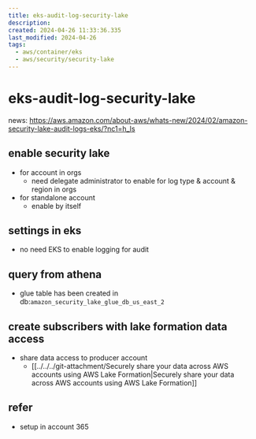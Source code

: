 ```yaml
---
title: eks-audit-log-security-lake
description: 
created: 2024-04-26 11:33:36.335
last_modified: 2024-04-26
tags:
  - aws/container/eks
  - aws/security/security-lake
---
```


# eks-audit-log-security-lake
news:
https://aws.amazon.com/about-aws/whats-new/2024/02/amazon-security-lake-audit-logs-eks/?nc1=h_ls

## enable security lake
- for account in orgs
    - need delegate administrator to enable for log type & account & region in orgs
- for standalone account
    - enable by itself

## settings in eks
- no need EKS to enable logging for audit

## query from athena
- glue table has been created in db:`amazon_security_lake_glue_db_us_east_2`

## create subscribers with lake formation data access
- share data access to producer account
    - [[../../../git-attachment/Securely share your data across AWS accounts using AWS Lake Formation|Securely share your data across AWS accounts using AWS Lake Formation]]


## refer
- setup in account 365


